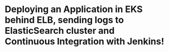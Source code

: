 # Deploying an Application in EKS behind ELB, sending logs to ElasticSearch cluster and Continuous Integration with Jenkins!
